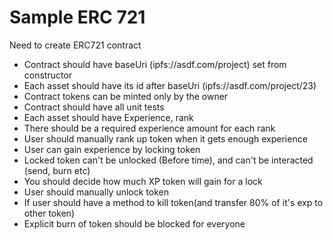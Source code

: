 # Sample ERC 721 

Need to create ERC721 contract

- Contract should have baseUri (ipfs://asdf.com/project) set from constructor
- Each asset should have its id after baseUri (ipfs://asdf.com/project/23)
- Contract tokens can be minted only by the owner
- Contract should have all unit tests
- Each asset should have Experience, rank
- There should be a required experience amount for each rank
- User should manually rank up token when it gets enough experience
- User can gain experience by locking token
- Locked token can't be unlocked (Before time), and can't be interacted (send, burn etc)
- You should decide how much XP token will gain for a lock
- User should manually unlock token
- If user should have a method to kill token(and transfer 80% of it's exp to other token)
- Explicit burn of token should be blocked for everyone